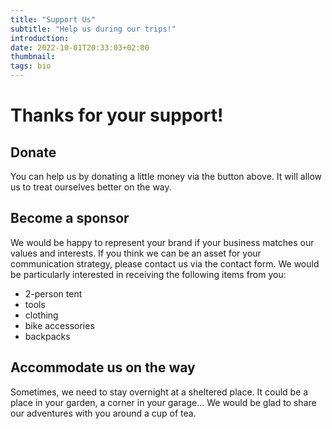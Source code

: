 ```yaml
---
title: "Support Us"
subtitle: "Help us during our trips!"
introduction: 
date: 2022-10-01T20:33:03+02:00
thumbnail:
tags: bio
---
```

# Thanks for your support!

## Donate
<div class="gfm-embed" data-url="https://www.gofundme.com/f/3m9st4-help-us-travel/widget/small/"></div><script defer src="https://www.gofundme.com/static/js/embed.js"></script>

You can help us by donating a little money via the button above. It will allow us to treat ourselves better on the way.

## Become a sponsor
We would be happy to represent your brand if your business matches our values and interests. If you think we can be an asset for your communication strategy, please contact us via the contact form.
We would be particularly interested in receiving the following items from you:
- 2-person tent
- tools
- clothing
- bike accessories
- backpacks

## Accommodate us on the way
Sometimes, we need to stay overnight at a sheltered place. It could be a place in your garden, a corner in your garage... We would be glad to share our adventures with you around a cup of tea.
